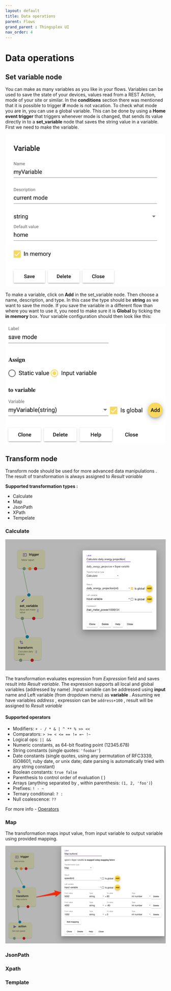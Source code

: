 ```yaml
---
layout: default
title: Data operations
parent: Flows
grand_parent : Thingsplex UI
nav_order: 4
---
```


# Data operations

## Set variable node

You can make as many variables as you like in your flows. Variables can be used to save the state of your devices, values read from a REST Action, mode of your site or similar. In the **conditions** section there was mentioned that it is possible to trigger **if** mode is not vacation. To check what mode you are in, you can use a global variable. This can be done by using a **Home event trigger** that triggers whenever mode is changed, that sends its value directly in to a **set_variable** node that saves the string value in a variable. First we need to make the variable. 

![Variables](img/variables.png)

To make a variable, click on **Add** in the set_variable node. Then choose a name, description, and type. In this case the type should be **string** as we want to save the mode. If you save the variable in a different flow than where you want to use it, you need to make sure it is **Global** by ticking the **in memory** box. Your variable configuration should then look like this:

![Set variables](img/set-variables.png)


## Transform node

Transform node should be used for more advanced data manipulations .
The result of transformation is always assigned to *Result variable*

**Supported transformation types :** 
* Calculate 
* Map 
* JsonPath 
* XPath
* Tempelate 

### Calculate

![Calculate](img/node-transform-calc.png)

The transformation evaluates expression from *Expression* field and saves result into *Result variable*.
The expression supports all local and global variables (addressed by name) .Input variable can be addressed using **input** name and Left variable (from dropdown menu) as **variable** .
Assuming we have variables *address* , expression can be `address+100` , result will be assigned to *Result variable*

#### Supported operators 

- Modifiers: `+ - / * & | ^ ** % >> <<`
- Comparators: `> >= < <= == != =~ !~`
- Logical ops: `|| &&`
- Numeric constants, as 64-bit floating point (12345.678)
- String constants (single quotes: `'foobar'`)
- Date constants (single quotes, using any permutation of RFC3339, ISO8601, ruby date, or unix date; date parsing is automatically tried with any string constant)
- Boolean constants: `true false`
- Parenthesis to control order of evaluation ( )
- Arrays (anything separated by , within parenthesis: `(1, 2, 'foo')`)
- Prefixes: `! - ~`
- Ternary conditional: `? :`
- Null coalescence: `??`

For more info - [Operators](https://github.com/Knetic/govaluate/blob/master/MANUAL.md)

### Map

The transformation maps input value, from input variable to output variable using provided mapping.

![Map](img/node-transform-map.png)


### JsonPath


### Xpath

### Template
